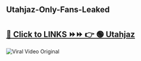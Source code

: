 
 ## Utahjaz-Only-Fans-Leaked

# <h2><a href="https://clipsfans.com/Utahjaz&ref=git">🔗 Click to LINKS ⏩⏩ 👉 🟢 Utahjaz </a></h2>

<a href="https://clipsfans.com/Utahjaz&ref=git" rel="nofollow" data-target="animated-image.originalLink"><img src="https://i.ibb.co.com/xMMVF88/686577567.gif" alt="Viral Video Original" style="max-width: 100%; display: inline-block;" data-target="animated-image.originalImage"></a>
